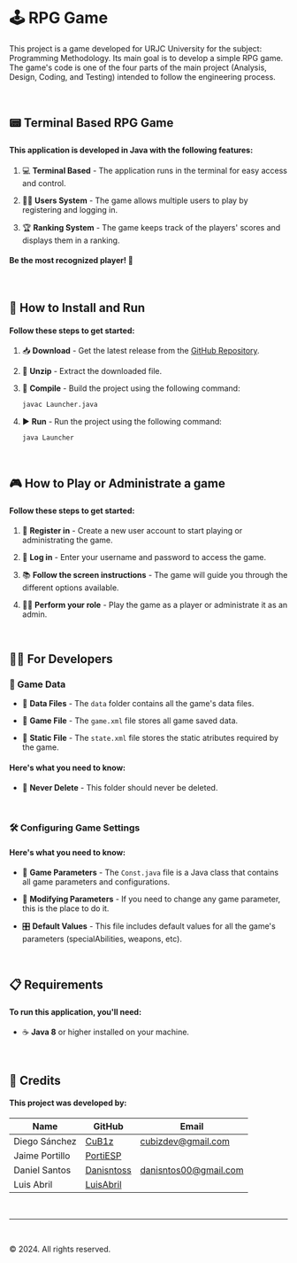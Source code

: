 # 🕹️ RPG Game

This project is a game developed for URJC University for the subject: Programming Methodology. Its main goal is to develop a simple RPG game. The game's code is one of the four parts of the main project (Analysis, Design, Coding, and Testing) intended to follow the engineering process.

<br/>


## 📟 Terminal Based RPG Game

#### This application is developed in Java with the following features:

1. 💻 **Terminal Based** - The application runs in the terminal for easy access and control.

2. 🧑🏻 **Users System** - The game allows multiple users to play by registering and logging in.

3. 🏆 **Ranking System** - The game keeps track of the players' scores and displays them in a ranking.

#### Be the most recognized player! 🎉
   

<br/>


## 🚀 How to Install and Run

#### Follow these steps to get started:

1. 📥 **Download** - Get the latest release from the [GitHub Repository](https://github.com/PortiESP/RPG-Game-URJC).

2. 📂 **Unzip** - Extract the downloaded file.

3. 🔨 **Compile** - Build the project using the following command:
   ```bash
   javac Launcher.java
    ```
4. ▶️ **Run** - Run the project using the following command:
    ```bash
    java Launcher
     ```


<br/>


## 🎮 How to Play or Administrate a game

#### Follow these steps to get started:

1. 📝 **Register in** - Create a new user account to start playing or administrating the game.

2. 🔑 **Log in** - Enter your username and password to access the game.

3. 📚 **Follow the screen instructions** - The game will guide you through the different options available.

4. 👮‍♂️ **Perform your role** - Play the game as a player or administrate it as an admin.

<br/>


## 🧑‍💻 For Developers

### 📂 Game Data

 - 📁 **Data Files** - The `data` folder contains all the game's data files.

 - 📄 **Game File** - The `game.xml` file stores all game saved data.

 - 📄 **Static File** - The `state.xml` file stores the static atributes required by the game.

#### Here's what you need to know:

- 🚫 **Never Delete** - This folder should never be deleted.

<br/>

### 🛠️ Configuring Game Settings

#### Here's what you need to know:

- 🔧 **Game Parameters** - The `Const.java` file is a Java class that contains all game parameters and configurations.

- 🔄 **Modifying Parameters** - If you need to change any game parameter, this is the place to do it.

- 🎛️ **Default Values** - This file includes default values for all the game's parameters (specialAbilities, weapons, etc).


<br/>


## 📋 Requirements

#### To run this application, you'll need:

- ☕ **Java 8** or higher installed on your machine.


<br/>


## 🙌 Credits

#### This project was developed by:

| Name           | GitHub                                      | Email                 |
| -------------- | ------------------------------------------- | --------------------- |
| Diego Sánchez  | [CuB1z](https://github.com/CuB1z)           | cubizdev@gmail.com    |
| Jaime Portillo | [PortiESP](https://github.com/PortiESP)     |                       |
| Daniel Santos  | [Danisntoss](https://github.com/danisntoss) | danisntos00@gmail.com |
| Luis Abril     | [LuisAbril](https://github.com/LuisAbril)   |                       |


<br/>


---


<br/>


© 2024. All rights reserved.
